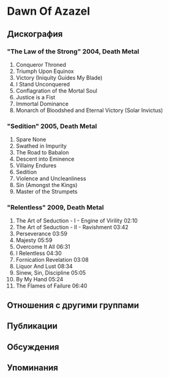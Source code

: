 # Dawn Of Azazel



## Дискография

### "The Law of the Strong" 2004, Death Metal

1.	 Conqueror Throned
2.	 Triumph Upon Equinox
3.	 Victory (Iniquity Guides My Blade)
4.	 I Stand Unconquered
5.	 Conflagration of the Mortal Soul
6.	 Justice is a Fist
7.	 Immortal Dominance
8.	 Monarch of Bloodshed and Eternal Victory (Solar Invictus)

### "Sedition" 2005, Death Metal

1.	 Spare None
2.	 Swathed in Impurity
3.	 The Road to Babalon
4.	 Descent into Eminence
5.	 Villainy Endures
6.	 Sedition
7.	 Violence and Uncleanliness
8.	 Sin (Amongst the Kings)
9.	 Master of the Strumpets

### "Relentless" 2009, Death Metal

1.	 The Art of Seduction - I - Engine of Virility	02:10	 
2.	 The Art of Seduction - II - Ravishment	03:42	 
3.	 Perseverance	03:59	 
4.	 Majesty	05:59	 
5.	 Overcome It All	06:31	 
6.	 I Relentless	04:30	 
7.	 Fornication Revelation	03:08
8.	 Liquor And Lust	08:34
9.	 Sinew, Sin, Discipline	05:05	 
10.	 By My Hand	05:24	 
11.	 The Flames of Failure	06:40


## Отношения с другими группами


## Публикации


## Обсуждения


## Упоминания

